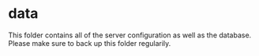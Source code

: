 data
===================

This folder contains all of the server configuration as well as the database. Please make sure to back up this folder regularily. 
